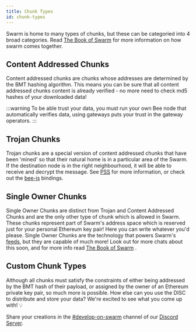 ```yaml
---
title: Chunk Types
id: chunk-types
---
```


Swarm is home to many types of chunks, but these can be categoried
into 4 broad categories. Read <a href="/the-book-of-swarm.pdf"
target="_blank" rel="noopener noreferrer">The Book of Swarm</a> for
more information on how swarm comes together.

## Content Addressed Chunks

Content addressed chunks are chunks whose addresses are determined by the BMT hashing algorithm. This means you can be sure that all content addressed chunks content is already verified - no more need to check md5 hashes of your downloaded data!

:::warning
To be able trust your data, you must run your own Bee node that automatically verifies data, using gateways puts your trust in the gateway operators. 
:::

## Trojan Chunks

Trojan chunks are a special version of content addressed chunks that have been 'mined' so that their natural home is in a particular area of the Swarm. If the destination node is in the right neighbourhood, it will be able to receive and decrypt the message. See [PSS](/docs/dapps-on-swarm/pss) for more information, or check out the [bee-js](/docs/dapps-on-swarm/bee-js) bindings.

## Single Owner Chunks

Single Owner Chunks are distinct from Trojan and Content Addressed
Chunks and are the only other type of chunk which is allowed in
Swarm. These chunks represent part of Swarm's address space which is
reserved just for your personal Ethereum key pair! Here you can write
whatever you'd please. Single Owner Chunks are the technology that
powers Swarm's [feeds](/docs/dapps-on-swarm/feeds), but they are
capable of much more! Look out for more chats about this soon, and for
more info read <a href="/the-book-of-swarm.pdf" target="_blank"
rel="noopener noreferrer">The Book of Swarm</a> .

## Custom Chunk Types

Although all chunks must satisfy the constraints of either being addressed by the BMT hash of their payload, or assigned by the owner of an Ethereum private key pair, so much more is possible. How else can you use the DISC to distribute and store your data? We're excited to see what you come up with! 💡 

Share your creations in the [#develop-on-swarm](https://discord.gg/C6dgqpxZkU) channel of our [Discord Server](https://discord.gg/wdghaQsGq5).